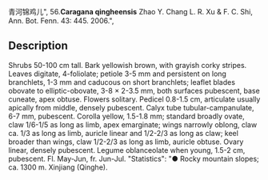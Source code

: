 青河锦鸡儿",
56.**Caragana qingheensis** Zhao Y. Chang L. R. Xu & F. C. Shi, Ann. Bot. Fenn. 43: 445. 2006.",

## Description
Shrubs 50-100 cm tall. Bark yellowish brown, with grayish corky stripes. Leaves digitate, 4-foliolate; petiole 3-5 mm and persistent on long branchlets, 1-3 mm and caducous on short branchlets; leaflet blades obovate to elliptic-obovate, 3-8 × 2-3.5 mm, both surfaces pubescent, base cuneate, apex obtuse. Flowers solitary. Pedicel 0.8-1.5 cm, articulate usually apically from middle, densely pubescent. Calyx tube tubular-campanulate, 6-7 mm, pubescent. Corolla yellow, 1.5-1.8 mm; standard broadly ovate, claw 1/6-1/5 as long as limb, apex emarginate; wings narrowly oblong, claw ca. 1/3 as long as limb, auricle linear and 1/2-2/3 as long as claw; keel broader than wings, claw 1/2-2/3 as long as limb, auricle obtuse. Ovary linear, densely pubescent. Legume oblanceolate when young, 1.5-2 cm, pubescent. Fl. May-Jun, fr. Jun-Jul.
  "Statistics": "● Rocky mountain slopes; ca. 1300 m. Xinjiang (Qinghe).
